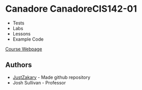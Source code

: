 
# Canadore CanadoreCIS142-01

- Tests
- Labs
- Lessons
- Example Code

[Course Webpage](https://www.canadorecollege.ca/programs/computer-programmer-analyst)





## Authors

- [JustZakary](https://github.com/JustZakary) - Made github repository 
- Josh Sullivan - Professor

